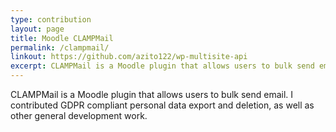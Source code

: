 ```yaml
---
type: contribution
layout: page
title: Moodle CLAMPMail
permalink: /clampmail/
linkout: https://github.com/azito122/wp-multisite-api
excerpt: CLAMPMail is a Moodle plugin that allows users to bulk send email. I contributed GDPR compliant personal data export and deletion, as well as other general development work.
---
```

CLAMPMail is a Moodle plugin that allows users to bulk send email. I contributed GDPR compliant personal data export and deletion, as well as other general development work.